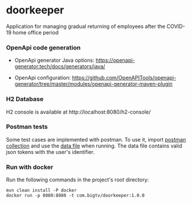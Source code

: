 # doorkeeper
Application for managing gradual returning of employees after the COVID-19 home office period

### OpenApi code generation
-  OpenApi generator Java options:
https://openapi-generator.tech/docs/generators/java/

- OpenApi configuration:
https://github.com/OpenAPITools/openapi-generator/tree/master/modules/openapi-generator-maven-plugin

### H2 Database
H2 console is available at http://localhost:8080/h2-console/

### Postman tests
Some test cases are implemented with postman. To use it, import [postman collection](https://github.com/kmozsi/doorkeeper/blob/master/src/test/resources/Doorkeper.postman_collection.json) and use the [data file](https://github.com/kmozsi/doorkeeper/blob/master/src/test/resources/test_tokens.json) when running. 
The data file contains valid json tokens with the user's identifier.

### Run with docker
Run the following commands in the project's root directory:
```
mvn clean install -P docker
docker run -p 8080:8080 -t com.bigtv/doorkeeper:1.0.0
```
